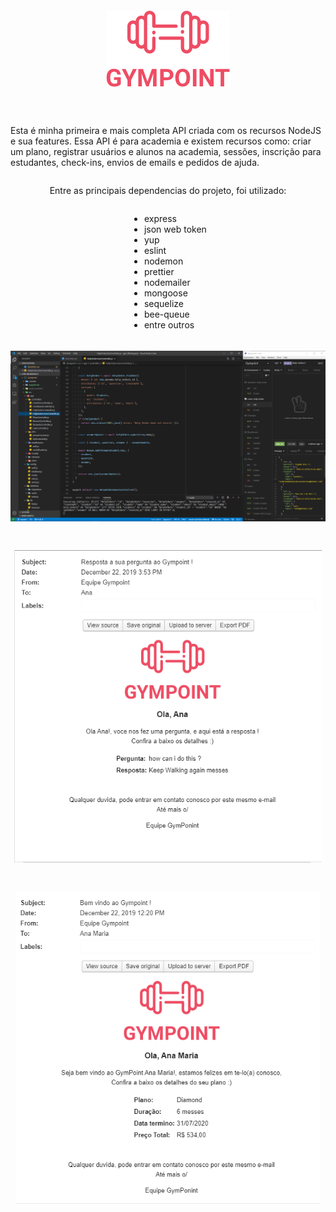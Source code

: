 <div style="display: flex; flex-direction: column; align-items: center;">
  <p><img style="margin: 30px 0 30px" src="/src/app/views/image/logo.png" alt=""></p>

<p>Esta é minha primeira e mais completa API criada com os recursos NodeJS e sua features. Essa API é para academia e existem recursos como: criar um plano, registrar usuários e alunos na academia, sessões, inscrição para estudantes, check-ins, envios de emails e pedidos de ajuda.</p>

<p>Entre as principais dependencias do projeto, foi utilizado:</p>
<ul>
  <li>express</li>
  <li>json web token</li>
  <li>yup</li>
  <li>eslint</li>
  <li>nodemon</li>
  <li>prettier</li>
  <li>nodemailer</li>
  <li>mongoose</li>
  <li>sequelize</li>
  <li>bee-queue</li>
  <li>entre outros</li>
</ul>

<p><img style="max-height: 400px; margin: 5px 0 10px" src="/imgGitHub/print.png" alt=""></p>
<p><img style="max-height: 500px; margin: 5px 0 10px" src="/imgGitHub/question.png" alt=""></p>
<p><img style="max-height: 500px; margin: 5px 0 10px" src="/imgGitHub/enrollment.png" alt=""></p>

</div>
